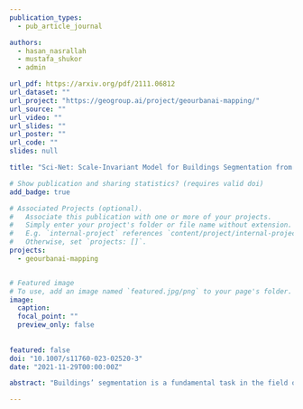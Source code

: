 ```yaml
---
publication_types:
  - pub_article_journal

authors:
  - hasan_nasrallah
  - mustafa_shukor
  - admin

url_pdf: https://arxiv.org/pdf/2111.06812
url_dataset: ""
url_project: "https://geogroup.ai/project/geourbanai-mapping/"
url_source: ""
url_video: ""
url_slides: ""
url_poster: ""
url_code: ""
slides: null

title: "Sci-Net: Scale-Invariant Model for Buildings Segmentation from Aerial Imagery"

# Show publication and sharing statistics? (requires valid doi)
add_badge: true

# Associated Projects (optional).
#   Associate this publication with one or more of your projects.
#   Simply enter your project's folder or file name without extension.
#   E.g. `internal-project` references `content/project/internal-project/index.md`.
#   Otherwise, set `projects: []`.
projects:
  - geourbanai-mapping


# Featured image
# To use, add an image named `featured.jpg/png` to your page's folder. 
image:
  caption:
  focal_point: ""
  preview_only: false
  
  
featured: false
doi: "10.1007/s11760-023-02520-3"
date: "2021-11-29T00:00:00Z"

abstract: "Buildings’ segmentation is a fundamental task in the field of earth observation and aerial imagery analysis. Most existing deep learning-based methods in the literature can be applied to a fixed or narrow-range spatial resolution imagery. In practical scenarios, users deal with a broad spectrum of image resolutions. Thus, a given aerial image often needs to be re-sampled to match the spatial resolution of the dataset used to train the deep learning model, which results in a degradation in segmentation performance. To overcome this challenge, we propose, in this manuscript, scale-invariant neural network (Sci-Net) architecture that segments buildings from wide-range spatial resolution aerial images. Specifically, our approach leverages UNet hierarchical representation and dense atrous spatial pyramid pooling to extract fine-grained multi-scale representations. Sci-Net significantly outperforms state-of-the-art models on the open cities AI and the multi-scale building datasets with a steady improvement margin across different spatial resolutions."

---
```

